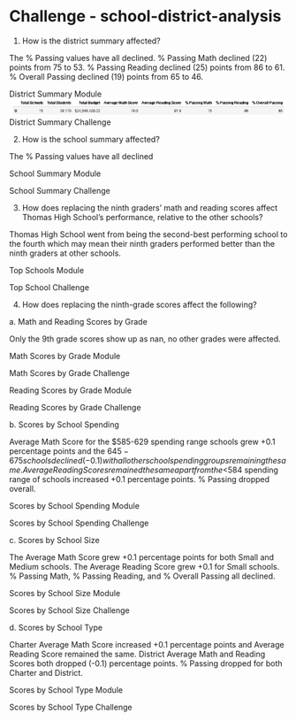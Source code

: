 # Challenge - school-district-analysis
 
1.	How is the district summary affected?

The % Passing values have all declined. % Passing Math declined (22) points from 75 to 53. % Passing Reading declined (25) points from 86 to 61. % Overall Passing declined (19) points from 65 to 46. 

District Summary Module 
![](images/district_summary_mod.png)
District Summary Challenge
 
2.	How is the school summary affected?

The % Passing values have all declined

School Summary Module

School Summary Challenge

3.	How does replacing the ninth graders’ math and reading scores affect Thomas High School’s performance, relative to the other schools?

Thomas High School went from being the second-best performing school to the fourth which may mean their ninth graders performed better than the ninth graders at other schools. 

Top Schools Module
 
Top School Challenge

4.	How does replacing the ninth-grade scores affect the following?

a.	Math and Reading Scores by Grade

Only the 9th grade scores show up as nan, no other grades were affected.

Math Scores by Grade Module
 
Math Scores by Grade Challenge
 
Reading Scores by Grade Module
 
Reading Scores by Grade Challenge
 
b.	Scores by School Spending

Average Math Score for the $585-629 spending range schools grew +0.1 percentage points and the $645-675 schools declined (-0.1) with all other school spending groups remaining the same. Average Reading Scores remained the same apart from the <$584 spending range of schools increased +0.1 percentage points. % Passing dropped overall.

Scores by School Spending Module
 
Scores by School Spending Challenge
 
c.	Scores by School Size

The Average Math Score grew +0.1 percentage points for both Small and Medium schools. The Average Reading Score grew +0.1 for Small schools. % Passing Math, % Passing Reading, and % Overall Passing all declined.  

Scores by School Size Module
 
Scores by School Size Challenge
 
d.	Scores by School Type

Charter Average Math Score increased +0.1 percentage points and Average Reading Score remained the same. District Average Math and Reading Scores both dropped (-0.1) percentage points. % Passing dropped for both Charter and District.

Scores by School Type Module
 
Scores by School Type Challenge
 
